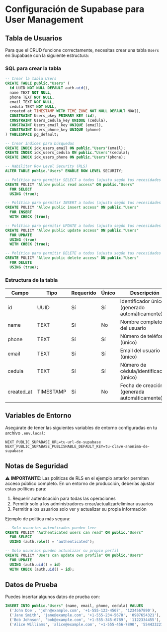 # Configuración de Supabase para User Management

## Tabla de Usuarios

Para que el CRUD funcione correctamente, necesitas crear una tabla `Users` en Supabase con la siguiente estructura:

### SQL para crear la tabla

```sql
-- Crear la tabla Users
CREATE TABLE public."Users" (
  id UUID NOT NULL DEFAULT auth.uid(),
  name TEXT NOT NULL,
  phone TEXT NOT NULL,
  email TEXT NOT NULL,
  cedula TEXT NOT NULL,
  created_at TIMESTAMP WITH TIME ZONE NOT NULL DEFAULT NOW(),
  CONSTRAINT Users_pkey PRIMARY KEY (id),
  CONSTRAINT Users_cedula_key UNIQUE (cedula),
  CONSTRAINT Users_email_key UNIQUE (email),
  CONSTRAINT Users_phone_key UNIQUE (phone)
) TABLESPACE pg_default;

-- Crear índices para búsquedas
CREATE INDEX idx_users_email ON public."Users"(email);
CREATE INDEX idx_users_cedula ON public."Users"(cedula);
CREATE INDEX idx_users_phone ON public."Users"(phone);

-- Habilitar Row Level Security (RLS)
ALTER TABLE public."Users" ENABLE ROW LEVEL SECURITY;

-- Política para permitir SELECT a todos (ajusta según tus necesidades de seguridad)
CREATE POLICY "Allow public read access" ON public."Users"
  FOR SELECT
  USING (true);

-- Política para permitir INSERT a todos (ajusta según tus necesidades de seguridad)
CREATE POLICY "Allow public insert access" ON public."Users"
  FOR INSERT
  WITH CHECK (true);

-- Política para permitir UPDATE a todos (ajusta según tus necesidades de seguridad)
CREATE POLICY "Allow public update access" ON public."Users"
  FOR UPDATE
  USING (true)
  WITH CHECK (true);

-- Política para permitir DELETE a todos (ajusta según tus necesidades de seguridad)
CREATE POLICY "Allow public delete access" ON public."Users"
  FOR DELETE
  USING (true);
```

### Estructura de la tabla

| Campo | Tipo | Requerido | Único | Descripción |
|-------|------|-----------|-------|-------------|
| id | UUID | Sí | Sí | Identificador único (generado automáticamente) |
| name | TEXT | Sí | No | Nombre completo del usuario |
| phone | TEXT | Sí | Sí | Número de teléfono (único) |
| email | TEXT | Sí | Sí | Email del usuario (único) |
| cedula | TEXT | Sí | Sí | Número de cédula/identificación (único) |
| created_at | TIMESTAMP | Sí | No | Fecha de creación (generada automáticamente) |

## Variables de Entorno

Asegúrate de tener las siguientes variables de entorno configuradas en tu archivo `.env.local`:

```env
NEXT_PUBLIC_SUPABASE_URL=tu-url-de-supabase
NEXT_PUBLIC_SUPABASE_PUBLISHABLE_DEFAULT_KEY=tu-clave-anonima-de-supabase
```

## Notas de Seguridad

⚠️ **IMPORTANTE**: Las políticas de RLS en el ejemplo anterior permiten acceso público completo. En un entorno de producción, deberías ajustar estas políticas para:

1. Requerir autenticación para todas las operaciones
2. Permitir solo a los administradores crear/actualizar/eliminar usuarios
3. Permitir a los usuarios solo ver y actualizar su propia información

Ejemplo de política más segura:

```sql
-- Solo usuarios autenticados pueden leer
CREATE POLICY "Authenticated users can read" ON public."Users"
  FOR SELECT
  USING (auth.role() = 'authenticated');

-- Solo usuarios pueden actualizar su propio perfil
CREATE POLICY "Users can update own profile" ON public."Users"
  FOR UPDATE
  USING (auth.uid() = id)
  WITH CHECK (auth.uid() = id);
```

## Datos de Prueba

Puedes insertar algunos datos de prueba con:

```sql
INSERT INTO public."Users" (name, email, phone, cedula) VALUES
  ('John Doe', 'john@example.com', '+1-555-123-4567', '1234567890'),
  ('Jane Smith', 'jane@example.com', '+1-555-234-5678', '0987654321'),
  ('Bob Johnson', 'bob@example.com', '+1-555-345-6789', '1122334455'),
  ('Alice Williams', 'alice@example.com', '+1-555-456-7890', '5544332211');
```
